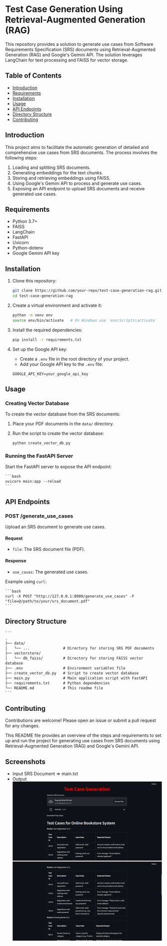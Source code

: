 # Test Case Generation Using Retrieval-Augmented Generation (RAG)

This repository provides a solution to generate use cases from Software Requirements Specification (SRS) documents using Retrieval-Augmented Generation (RAG) and Google's Gemini API. The solution leverages LangChain for text processing and FAISS for vector storage.

## Table of Contents

- [Introduction](#introduction)
- [Requirements](#requirements)
- [Installation](#installation)
- [Usage](#usage)
- [API Endpoints](#api-endpoints)
- [Directory Structure](#directory-structure)
- [Contributing](#contributing)

## Introduction

This project aims to facilitate the automatic generation of detailed and comprehensive use cases from SRS documents. The process involves the following steps:

1. Loading and splitting SRS documents.
2. Generating embeddings for the text chunks.
3. Storing and retrieving embeddings using FAISS.
4. Using Google's Gemini API to process and generate use cases.
5. Exposing an API endpoint to upload SRS documents and receive generated use cases.

## Requirements

- Python 3.7+
- FAISS
- LangChain
- FastAPI
- Uvicorn
- Python-dotenv
- Google Gemini API key

## Installation

1. Clone this repository:

   ```bash
   git clone https://github.com/your-repo/test-case-generation-rag.git
   cd test-case-generation-rag
   ```

2. Create a virtual environment and activate it:

   ```bash
   python -m venv env
   source env/bin/activate   # On Windows use `env\Scripts\activate`
   ```

3. Install the required dependencies:

   ```bash
   pip install -r requirements.txt
   ```

4. Set up the Google API key:

   - Create a `.env` file in the root directory of your project.
   - Add your Google API key to the `.env` file:

   ```env
   GOOGLE_API_KEY=your_google_api_key
   ```

## Usage

### Creating Vector Database

To create the vector database from the SRS documents:

1. Place your PDF documents in the `data/` directory.
2. Run the script to create the vector database:

   ```bash
   python create_vector_db.py
   ```

### Running the FastAPI Server

Start the FastAPI server to expose the API endpoint:

    ```bash
    uvicorn main:app --reload
    ```

## API Endpoints

### POST /generate_use_cases

Upload an SRS document to generate use cases.

#### Request

- `file`: The SRS document file (PDF).

#### Response

- `use_cases`: The generated use cases.

Example using `curl`:

    ```bash
    curl -X POST "http://127.0.0.1:8000/generate_use_cases" -F "file=@/path/to/your/srs_document.pdf"
    ```

## Directory Structure

    ```
    .
    ├── data/
    │   └── ...               # Directory for storing SRS PDF documents
    ├── vectorstore/
    │   └── db_faiss/         # Directory for storing FAISS vector database
    ├── .env                  # Environment variables file
    ├── create_vector_db.py   # Script to create vector database
    ├── main.py               # Main application script with FastAPI
    ├── requirements.txt      # Python dependencies
    └── README.md             # This readme file
    ```

## Contributing

Contributions are welcome! Please open an issue or submit a pull request for any changes.

This README file provides an overview of the steps and requirements to set up and run the project for generating use cases from SRS documents using Retrieval-Augmented Generation (RAG) and Google's Gemini API.

## Screenshots

- Input SRS Document => main.txt
- Output
  ![Screensho1](./screenshots/screenshot1.png)
  ![Screensho2](./screenshots/screenshot2.png)
